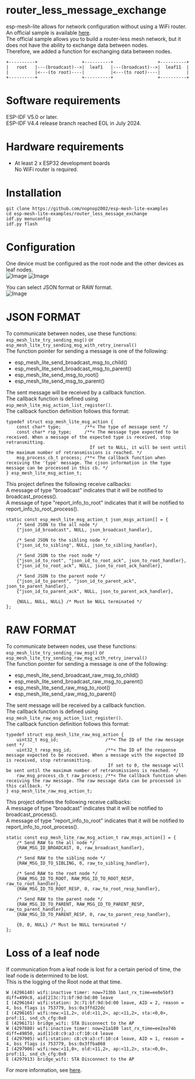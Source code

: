 # router_less_message_exchange
esp-mesh-lite allows for network configuration without using a WiFi router.   
An official sample is available [here](https://github.com/espressif/esp-mesh-lite/tree/master/examples/no_router).   
The official sample allows you to build a router-less mesh network, but it does not have the ability to exchange data between nodes.   
Therefore, we added a function for exchanging data between nodes.   
```
+----------+                 +----------+                 +----------+
|   root   |---(broadcast)-->|  leaf1   |---(broadcast)-->|  leaf11  |
|          |<---(to root)----|          |<---(to root)----|          |
+----------+                 +----------+                 +----------+
```

# Software requirements
ESP-IDF V5.0 or later.   
ESP-IDF V4.4 release branch reached EOL in July 2024.   

# Hardware requirements
- At least 2 x ESP32 development boards   
	No WiFi router is required.

# Installation
```
git clone https://github.com/nopnop2002/esp-mesh-lite-examples
cd esp-mesh-lite-examples/router_less_message_exchange
idf.py menuconfig
idf.py flash
```

# Configuration   
One device must be configured as the root node and the other devices as leaf nodes.   
![Image](https://github.com/user-attachments/assets/28ee4b1b-541a-4bc0-9d20-4c70e0e60452)
![Image](https://github.com/user-attachments/assets/28cef279-6672-486e-bd79-1448451e1fec)

You can select JSON format or RAW format.   
![Image](https://github.com/user-attachments/assets/cac6c9ed-b503-4beb-b960-d01f98d0a8ea)



# JSON FORMAT   
To communicate between nodes, use these functions:   
```esp_mesh_lite_try_sending_msg()``` or ```esp_mesh_lite_try_sending_msg_with_retry_inerval()```   
The function pointer for sending a message is one of the following:   
- esp_mesh_lite_send_broadcast_msg_to_child()   
- esp_mesh_lite_send_broadcast_msg_to_parent()   
- esp_mesh_lite_send_msg_to_root()   
- esp_mesh_lite_send_msg_to_parent()   

The sent message will be received by a callback function.   
The callback function is defined using ```esp_mesh_lite_msg_action_list_register()```.   
The callback function definition follows this format:   
```
typedef struct esp_mesh_lite_msg_action {
    const char* type;         /**< The type of message sent */
    const char* rsp_type;     /**< The message type expected to be received. When a message of the expected type is received, stop retransmitting.
                                If set to NULL, it will be sent until the maximum number of retransmissions is reached. */
    msg_process_cb_t process; /**< The callback function when receiving the 'type' message. The cjson information in the type message can be processed in this cb. */
} esp_mesh_lite_msg_action_t;
```

This project defines the following receive callbacks:   
A message of type "broadcast" indicates that it will be notified to broadcast_process().   
A message of type "report_info_to_root" indicates that it will be notified to report_info_to_root_process().   
```
static const esp_mesh_lite_msg_action_t json_msgs_action[] = {
    /* Send JSON to the all node */
    {"json_id_broadcast", NULL, json_broadcast_handler},

    /* Send JSON to the sibling node */
    {"json_id_to_sibling", NULL, json_to_sibling_handler},

    /* Send JSON to the root node */
    {"json_id_to_root", "json_id_to_root_ack", json_to_root_handler},
    {"json_id_to_root_ack", NULL, json_to_root_ack_handler},

    /* Send JSON to the parent node */
    {"json_id_to_parent", "json_id_to_parent_ack", json_to_parent_handler},
    {"json_id_to_parent_ack", NULL, json_to_parent_ack_handler},

    {NULL, NULL, NULL} /* Must be NULL terminated */
};
```


# RAW FORMAT
To communicate between nodes, use these functions:   
```esp_mesh_lite_try_sending_raw_msg()``` or ```esp_mesh_lite_try_sending_raw_msg_with_retry_inerval()```   
The function pointer for sending a message is one of the following:   
- esp_mesh_lite_send_broadcast_raw_msg_to_child()   
- esp_mesh_lite_send_broadcast_raw_msg_to_parent()   
- esp_mesh_lite_send_raw_msg_to_root()   
- esp_mesh_lite_send_raw_msg_to_parent()   

The sent message will be received by a callback function.   
The callback function is defined using ```esp_mesh_lite_raw_msg_action_list_register()```.   
The callback function definition follows this format:   
```
typedef struct esp_mesh_lite_raw_msg_action {
    uint32_t msg_id;                  /**< The ID of the raw message sent */
    uint32_t resp_msg_id;             /**< The ID of the response message expected to be received. When a message with the expected ID is received, stop retransmitting.
                                       If set to 0, the message will be sent until the maximum number of retransmissions is reached. */
    raw_msg_process_cb_t raw_process; /**< The callback function when receiving the raw message. The raw message data can be processed in this callback. */
} esp_mesh_lite_raw_msg_action_t;
```

This project defines the following receive callbacks:   
A message of type "broadcast" indicates that it will be notified to broadcast_process().   
A message of type "report_info_to_root" indicates that it will be notified to report_info_to_root_process().   

```
static const esp_mesh_lite_raw_msg_action_t raw_msgs_action[] = {
    /* Send RAW to the all node */
    {RAW_MSG_ID_BROADCAST, 0, raw_broadcast_handler},

    /* Send RAW to the sibling node */
    {RAW_MSG_ID_TO_SIBLING, 0, raw_to_sibling_handler},

    /* Send RAW to the root node */
    {RAW_MSG_ID_TO_ROOT, RAW_MSG_ID_TO_ROOT_RESP, raw_to_root_handler},
    {RAW_MSG_ID_TO_ROOT_RESP, 0, raw_to_root_resp_handler},

    /* Send RAW to the parent node */
    {RAW_MSG_ID_TO_PARENT, RAW_MSG_ID_TO_PARENT_RESP, raw_to_parent_handler},
    {RAW_MSG_ID_TO_PARENT_RESP, 0, raw_to_parent_resp_handler},

    {0, 0, NULL} /* Must be NULL terminated */
};
```

# Loss of a leaf node   
If communication from a leaf node is lost for a certain period of time, the leaf node is determined to be lost.   
This is the logging of the Root node at that time.   
```
W (4296140) wifi:inactive timer: now=713bb last_rx_time=ee0e5bf3 diff=499c8, aid[2]3c:71:bf:9d:bd:00 leave
I (4296164) wifi:station: 3c:71:bf:9d:bd:00 leave, AID = 2, reason = 4, bss_flags is 753779, bss:0x3ffd22dc
I (4296165) wifi:new:<11,2>, old:<11,2>, ap:<11,2>, sta:<0,0>, prof:11, snd_ch_cfg:0x0
E (4296171) bridge_wifi: STA Disconnect to the AP
W (4297880) wifi:inactive timer: now=21a180 last_rx_time=ee2ea74b diff=49850, aid[1]c8:c9:a3:cf:10:c4 leave
I (4297905) wifi:station: c8:c9:a3:cf:10:c4 leave, AID = 1, reason = 4, bss_flags is 753779, bss:0x3ffba868
I (4297906) wifi:new:<11,0>, old:<11,2>, ap:<11,2>, sta:<0,0>, prof:11, snd_ch_cfg:0x0
E (4297913) bridge_wifi: STA Disconnect to the AP
```


For more information, see [here](https://github.com/espressif/esp-mesh-lite/blob/master/components/mesh_lite/include/esp_mesh_lite_core.h).   

